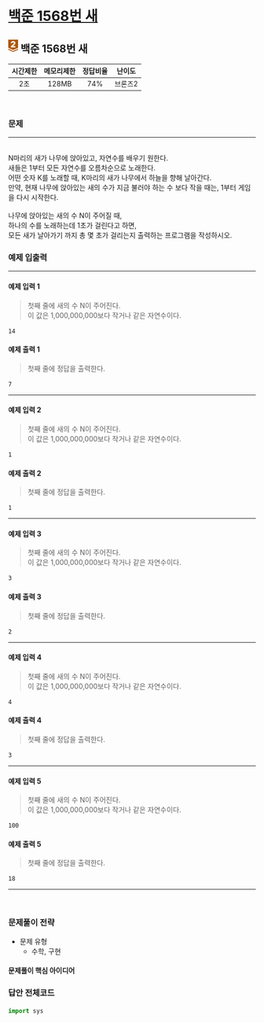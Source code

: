 
# [백준 1568번 새](https://www.acmicpc.net/problem/1568)

## <img src="https://raw.githubusercontent.com/gudals-kim/Studyroom/0c61bf1ad9b6434ff624dbab4012654df8c92b01/codingtest/img/rank/bronze_2.svg" width="20">  백준 1568번 새


| 시간제한 | 메모리제한 | 정답비율 | 난이도  | 
|:----:|:-----:|:----:|:----:|
|  2초  | 128MB | 74%  | 브론즈2 |

<br>

### 문제

---

<br> N마리의 새가 나무에 앉아있고, 자연수를 배우기 원한다.
<br> 새들은 1부터 모든 자연수를 오름차순으로 노래한다.
<br> 어떤 숫자 K를 노래할 때, K마리의 새가 나무에서 하늘을 향해 날아간다.
<br> 만약, 현재 나무에 앉아있는 새의 수가 지금 불러야 하는 수 보다 작을 때는, 1부터 게임을 다시 시작한다.
<br> 
<br> 나무에 앉아있는 새의 수 N이 주어질 때,
<br> 하나의 수를 노래하는데 1초가 걸린다고 하면,
<br> 모든 새가 날아가기 까지 총 몇 초가 걸리는지 출력하는 프로그램을 작성하시오.


### 예제 입출력

---

#### 예제 입력 1
> 첫째 줄에 새의 수 N이 주어진다. <br> 
> 이 값은 1,000,000,000보다 작거나 같은 자연수이다. <br>
```
14
```
#### 예제 출력 1
> 첫째 줄에 정답을 출력한다.
```
7
```
---
#### 예제 입력 2
> 첫째 줄에 새의 수 N이 주어진다. <br> 
> 이 값은 1,000,000,000보다 작거나 같은 자연수이다. <br>
```
1
```
#### 예제 출력 2
> 첫째 줄에 정답을 출력한다.
```
1
```
---
#### 예제 입력 3
> 첫째 줄에 새의 수 N이 주어진다. <br> 
> 이 값은 1,000,000,000보다 작거나 같은 자연수이다. <br>
```
3
```
#### 예제 출력 3
> 첫째 줄에 정답을 출력한다.
```
2
```
---
#### 예제 입력 4
> 첫째 줄에 새의 수 N이 주어진다. <br> 
> 이 값은 1,000,000,000보다 작거나 같은 자연수이다. <br>
```
4
```
#### 예제 출력 4
> 첫째 줄에 정답을 출력한다.
```
3
```
---
#### 예제 입력 5
> 첫째 줄에 새의 수 N이 주어진다. <br> 
> 이 값은 1,000,000,000보다 작거나 같은 자연수이다. <br>
```
100
```
#### 예제 출력 5
> 첫째 줄에 정답을 출력한다.
```
18
```
---


<br>

### 문제풀이 전략
- 문제 유형
  - 수학, 구현


#### 문제풀이 핵심 아이디어



### 답안 전체코드

```py
import sys

```
